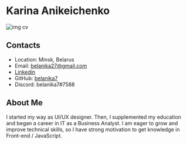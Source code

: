 # Karina Anikeichenko
![img cv](photo_2022-05-28_09-46-27.jpg)
## Contacts
* Location: Minsk, Belarus
* Email: belanika27@gmail.com
* [Linkedin][2]
* GitHub: [belanika7][1]
* Discord: belanika7#7588

[1]: https://github.com/belanika7
[2]: https://www.linkedin.com/in/karina-anikeichenko-343789208/
## About Me
I started my way as UI/UX designer. Then, I supplemented my education and began a career in IT as a Business Analyst. I am eager to grow and improve technical skills, so I have strong motivation to get knowledge in Front-end / JavaScript.

